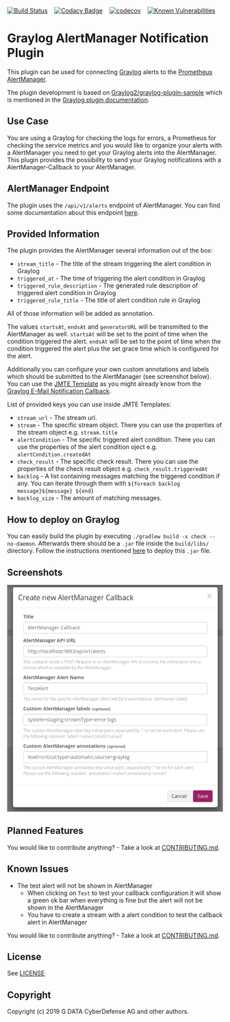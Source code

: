 [![Build Status](https://travis-ci.org/GDATASoftwareAG/Graylog-Plugin-AlertManager-Callback.svg?branch=master)](https://travis-ci.org/GDATASoftwareAG/Graylog-Plugin-AlertManager-Callback)
&nbsp;&nbsp;&nbsp;[![Codacy Badge](https://api.codacy.com/project/badge/Grade/c3a48bd0e2e64a2499cc25c7d2a3abe6)](https://app.codacy.com/app/StefanHufschmidt/Graylog-Plugin-AlertManager-Callback?utm_source=github.com&utm_medium=referral&utm_content=GDATASoftwareAG/Graylog-Plugin-AlertManager-Callback&utm_campaign=Badge_Grade_Dashboard)
&nbsp;&nbsp;&nbsp;[![codecov](https://codecov.io/gh/GDATASoftwareAG/Graylog-Plugin-AlertManager-Callback/branch/master/graph/badge.svg)](https://codecov.io/gh/GDATASoftwareAG/Graylog-Plugin-AlertManager-Callback)
&nbsp;&nbsp;&nbsp;[![Known Vulnerabilities](https://snyk.io/test/github/GDATASoftwareAG/Graylog-Plugin-AlertManager-Callback/badge.svg)](https://snyk.io/test/github/GDATASoftwareAG/Graylog-Plugin-AlertManager-Callback)

# Graylog AlertManager Notification Plugin   
This plugin can be used for connecting [Graylog](https://www.graylog.org/) alerts to the [Prometheus](https://prometheus.io/) [AlertManager](https://prometheus.io/docs/alerting/alertmanager/).

The plugin development is based on [Graylog2/graylog-plugin-sample](https://github.com/Graylog2/graylog-plugin-sample) which is mentioned in the [Graylog plugin documentation](http://docs.graylog.org/en/2.4/pages/plugins.html).

## Use Case
You are using a Graylog for checking the logs for errors, a Prometheus for checking the service metrics and you would like to organize your alerts with a AlertManager you need to get your Graylog alerts into the AlertManager.
This plugin provides the possibility to send your Graylog notifications with a AlertManager-Callback to your AlertManager.

## AlertManager Endpoint
The plugin uses the `/api/v1/alerts` endpoint of AlertManager. You can find some documentation about this endpoint [here](https://prometheus.io/docs/alerting/clients/).

## Provided Information
The plugin provides the AlertManager several information out of the box:
* `stream_title` - The title of the stream triggering the alert condition in Graylog
* `triggered_at` - The time of triggering the alert condition in Graylog
* `triggered_rule_description` - The generated rule description of triggered alert condition in Graylog
* `triggered_rule_title` - The title of alert condition rule in Graylog

All of those information will be added as annotation.

The values `startsAt`, `endsAt` and `generatorURL` will be transmitted to the AlertManager as well.
`startsAt` will be set to the point of time when the condition triggered the alert.
`endsAt` will be set to the point of time when the condition triggered the alert plus the set grace time which is configured for the alert.

Additionally you can configure your own custom annotations and labels which should be submitted to the AlertManager (see screenshot below).
You can use the [JMTE Template](https://cdn.rawgit.com/DJCordhose/jmte/master/doc/index.html) as you might already know from the [Graylog E-Mail Notification Callback](http://docs.graylog.org/en/2.5/pages/streams/alerts.html#email-alert-notification).

List of provided keys you can use inside JMTE Templates:
* `stream_url` - The stream url.
* `stream` - The specific stream object. There you can use the properties of the stream object e.g. `stream.title`
* `alertCondition` - The specific triggered alert condition. There you can use the properties of the alert condition oject e.g. `alertCondition.createdAt`
* `check_result` - The specific check result. There you can use the properties of the check result object e.g. `check_result.triggeredAt`
* `backlog` - A list containing messages matching the triggered condition if any. You can iterate through them with `${foreach backlog message}${message} ${end}`
* `backlog_size` - The amount of matching messages.

## How to deploy on Graylog
You can easily build the plugin by executing `./gradlew build -x check --no-daemon`. 
Afterwards there should be a `.jar` file inside the `build/libs/` directory.
Follow the instructions mentioned [here](http://docs.graylog.org/en/2.4/pages/plugins.html#installing-and-loading-plugins) to deploy this `.jar` file.

## Screenshots
![Configuration of Callback](images/New_AlertManager_Callback_Window.png)

## Planned Features
You would like to contribute anything? - Take a look at [CONTRIBUTING.md](CONTRIBUTING.md).

## Known Issues
* The test alert will not be shown in AlertManager
    * When clicking on `Test` to test your callback configuration it will show a green ok bar when everything is fine but the alert will not be shown in the AlertManager
    * You have to create a stream with a alert condition to test the callback alert in AlertManager

You would like to contribute anything? - Take a look at [CONTRIBUTING.md](CONTRIBUTING.md).

## License
See [LICENSE](LICENSE)

## Copyright

Copyright (c) 2019 G DATA CyberDefense AG and other authors.

